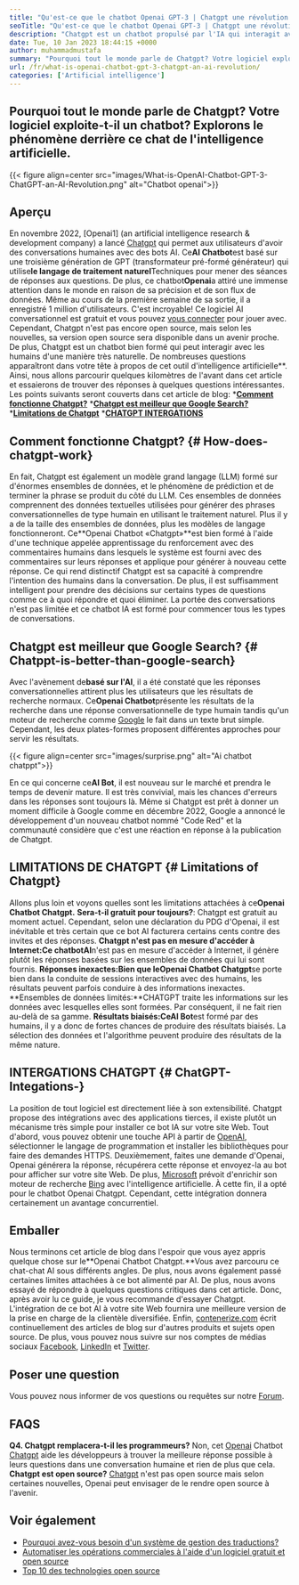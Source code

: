 ```yaml
---
title: "Qu'est-ce que le chatbot Openai GPT-3 | Chatgpt une révolution de l'IA" 
seoTitle: "Qu'est-ce que le chatbot Openai GPT-3 | Chatgpt une révolution de l'IA" 
description: "Chatgpt est un chatbot propulsé par l'IA qui interagit avec les humains de manière naturelle. Ce chatbot OpenAI est basé sur le modèle de traitement de la langue appelée GPT-3." 
date: Tue, 10 Jan 2023 18:44:15 +0000
author: muhammadmustafa
summary: "Pourquoi tout le monde parle de Chatgpt? Votre logiciel exploite-t-il un chatbot? Explorons le phénomène derrière ce chat de l'intelligence artificielle." 
url: /fr/what-is-openai-chatbot-gpt-3-chatgpt-an-ai-revolution/
categories: ['Artificial intelligence']
---
```


## Pourquoi tout le monde parle de Chatgpt? Votre logiciel exploite-t-il un chatbot? Explorons le phénomène derrière ce chat de l'intelligence artificielle.

{{< figure align=center src="images/What-is-OpenAI-Chatbot-GPT-3-ChatGPT-an-AI-Revolution.png" alt="Chatbot openai">}}


## Aperçu

En novembre 2022, [Openai1] (an artificial intelligence research & development company) a lancé [Chatgpt][2] qui permet aux utilisateurs d'avoir des conversations humaines avec des bots AI. Ce**AI Chatbot**est basé sur une troisième génération de GPT (transformateur pré-formé générateur) qui utilise**le langage de traitement naturel**Techniques pour mener des séances de réponses aux questions. De plus, ce chatbot**Openai**a attiré une immense attention dans le monde en raison de sa précision et de son flux de données. Même au cours de la première semaine de sa sortie, il a enregistré 1 million d'utilisateurs. C'est incroyable!
Ce logiciel AI conversationnel est gratuit et vous pouvez [vous connecter][3] pour jouer avec. Cependant, Chatgpt n'est pas encore open source, mais selon les nouvelles, sa version open source sera disponible dans un avenir proche. De plus, Chatgpt est un chatbot bien formé qui peut interagir avec les humains d'une manière très naturelle. De nombreuses questions apparaîtront dans votre tête à propos de cet outil d'intelligence artificielle**. Ainsi, nous allons parcourir quelques kilomètres de l'avant dans cet article et essaierons de trouver des réponses à quelques questions intéressantes.
Les points suivants seront couverts dans cet article de blog:
  ***[Comment fonctionne Chatgpt?][4]**
  ***[Chatgpt est meilleur que Google Search?][5]**
  ***[Limitations de Chatgpt][6]**
  ***[CHATGPT INTERGATIONS][7]**

## Comment fonctionne Chatgpt? {# How-does-chatgpt-work}
En fait, Chatgpt est également un modèle grand langage (LLM) formé sur d'énormes ensembles de données, et le phénomène de prédiction et de terminer la phrase se produit du côté du LLM. Ces ensembles de données comprennent des données textuelles utilisées pour générer des phrases conversationnelles de type humain en utilisant le traitement naturel. Plus il y a de la taille des ensembles de données, plus les modèles de langage fonctionneront.
Ce**Openai Chatbot «Chatgpt»**est bien formé à l'aide d'une technique appelée apprentissage du renforcement avec des commentaires humains dans lesquels le système est fourni avec des commentaires sur leurs réponses et applique pour générer à nouveau cette réponse. Ce qui rend distinctif Chatgpt est sa capacité à comprendre l'intention des humains dans la conversation. De plus, il est suffisamment intelligent pour prendre des décisions sur certains types de questions comme ce à quoi répondre et quoi éliminer. La portée des conversations n'est pas limitée et ce chatbot IA est formé pour commencer tous les types de conversations.

## Chatgpt est meilleur que Google Search? {# Chatppt-is-better-than-google-search}
Avec l'avènement de**basé sur l'AI**, il a été constaté que les réponses conversationnelles attirent plus les utilisateurs que les résultats de recherche normaux. Ce**Openai Chatbot**présente les résultats de la recherche dans une réponse conversationnelle de type humain tandis qu'un moteur de recherche comme [Google][8] le fait dans un texte brut simple. Cependant, les deux plates-formes proposent différentes approches pour servir les résultats.

{{< figure align=center src="images/surprise.png" alt="Ai chatbot chatppt">}}

En ce qui concerne ce**AI Bot**, il est nouveau sur le marché et prendra le temps de devenir mature. Il est très convivial, mais les chances d'erreurs dans les réponses sont toujours là. Même si Chatgpt est prêt à donner un moment difficile à Google comme en décembre 2022, Google a annoncé le développement d'un nouveau chatbot nommé "Code Red" et la communauté considère que c'est une réaction en réponse à la publication de Chatgpt.

## LIMITATIONS DE CHATGPT {# Limitations of Chatgpt}
Allons plus loin et voyons quelles sont les limitations attachées à ce**Openai Chatbot Chatgpt.**
**Sera-t-il gratuit pour toujours?**: Chatgpt est gratuit au moment actuel. Cependant, selon une déclaration du PDG d'Openai, il est inévitable et très certain que ce bot AI facturera certains cents contre des invites et des réponses.
**Chatgpt n'est pas en mesure d'accéder à Internet:**Ce chatbot**AI**n'est pas en mesure d'accéder à Internet, il génère plutôt les réponses basées sur les ensembles de données qui lui sont fournis.
**Réponses inexactes:**Bien que le**Openai Chatbot Chatgpt**se porte bien dans la conduite de sessions interactives avec des humains, les résultats peuvent parfois conduire à des informations inexactes.
**Ensembles de données limités:**CHATGPT traite les informations sur les données avec lesquelles elles sont formées. Par conséquent, il ne fait rien au-delà de sa gamme.
**Résultats biaisés:**Ce**AI Bot**est formé par des humains, il y a donc de fortes chances de produire des résultats biaisés. La sélection des données et l'algorithme peuvent produire des résultats de la même nature.

## INTERGATIONS CHATGPT {# ChatGPT-Integations-}
La position de tout logiciel est directement liée à son extensibilité. Chatgpt propose des intégrations avec des applications tierces, il existe plutôt un mécanisme très simple pour installer ce bot IA sur votre site Web. Tout d'abord, vous pouvez obtenir une touche API à partir de [OpenAI][1], sélectionner le langage de programmation et installer les bibliothèques pour faire des demandes HTTPS. Deuxièmement, faites une demande d'Openai, Openai générera la réponse, récupérera cette réponse et envoyez-la au bot pour afficher sur votre site Web.
De plus, [Microsoft][9] prévoit d'enrichir son moteur de recherche [Bing][10] avec l'intelligence artificielle. À cette fin, il a opté pour le chatbot Openai Chatgpt. Cependant, cette intégration donnera certainement un avantage concurrentiel.

## Emballer
Nous terminons cet article de blog dans l'espoir que vous ayez appris quelque chose sur le**Openai Chatbot Chatgpt.**Vous avez parcouru ce chat-chat AI sous différents angles. De plus, nous avons également passé certaines limites attachées à ce bot alimenté par AI. De plus, nous avons essayé de répondre à quelques questions critiques dans cet article. Donc, après avoir lu ce guide, je vous recommande d'essayer Chatgpt. L'intégration de ce bot AI à votre site Web fournira une meilleure version de la prise en charge de la clientèle diversifiée.
Enfin, [contenerize.com][11] écrit continuellement des articles de blog sur d'autres produits et sujets open source. De plus, vous pouvez nous suivre sur nos comptes de médias sociaux [Facebook][12], [LinkedIn][13] et [Twitter][14].

## Poser une question
Vous pouvez nous informer de vos questions ou requêtes sur notre [Forum][15].

## FAQS
**Q4. Chatgpt remplacera-t-il les programmeurs?**
Non, cet [Openai][1] Chatbot [Chatgpt][2] aide les développeurs à trouver la meilleure réponse possible à leurs questions dans une conversation humaine et rien de plus que cela.
**Chatgpt est open source?**
[Chatgpt][2] n'est pas open source mais selon certaines nouvelles, Openai peut envisager de le rendre open source à l'avenir.

## Voir également
  * [Pourquoi avez-vous besoin d'un système de gestion des traductions?][16]
  * [Automatiser les opérations commerciales à l'aide d'un logiciel gratuit et open source][17]
  * [Top 10 des technologies open source][18]

  
[1]: https://openai.com/
[2]: https://chat.openai.com/chat
[3]: https://chat.openai.com/
[4]: #How-does-ChatGPT-work
[5]: #ChatGPT-is-better-than-Google-Search
[6]: #Limitations-of-ChatGPT
[7]: #ChatGPT-integrations-
[8]: https://www.google.com/
[9]: https://www.microsoft.com/en-pk
[10]: https://www.bing.com/
[11]: https://www.containerize.com/
[12]: https://web.facebook.com/containerize
[13]: https://www.linkedin.com/company/containerize/
[14]: https://twitter.com/containerize_co
[15]: https://forum.containerize.com/
[16]: https://blog.containerize.com/software-development/why-do-you-need-a-translation-management-system/
[17]: https://blog.containerize.com/blogging/automate-business-operations-using-open-source-software/
[18]: https://blog.containerize.com/backup-and-sync-software/top-10-open-source-trending-technologies-of-2022/
